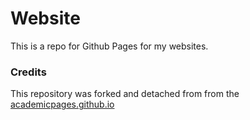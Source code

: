 
# Website

This is a repo for Github Pages for my websites.


### Credits

This repository was forked and detached from from the [academicpages.github.io ](https://github.com/academicpages/academicpages.github.io)